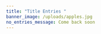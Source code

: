 ```yaml
---
title: "Title Entries "
banner_image: /uploads/apples.jpg
no_entries_message: Come back soon
---
```


